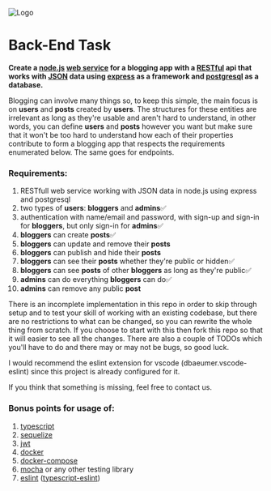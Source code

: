 ![Logo](<https://bend.md/images/5e8730206d541c6309354d3e_image%20(4).png>)

# Back-End Task

**Create a [node.js](https://nodejs.org) [web service](https://en.wikipedia.org/wiki/Web_service) for a blogging app with a [RESTful](https://en.wikipedia.org/wiki/Representational_state_transferj) api that works with [JSON](https://www.json.org) data using [express](https://expressjs.com/) as a framework and [postgresql](https://www.postgresql.org/) as a database.**

Blogging can involve many things so, to keep this simple, the main focus is on **users** and **posts** created by **users**. The structures for these entities are irrelevant as long as they're usable and aren't hard to understand, in other words, you can define **users** and **posts** however you want but make sure that it won't be too hard to understand how each of their properties contribute to form a blogging app that respects the requirements enumerated below. The same goes for endpoints.

### Requirements:

1. RESTfull web service working with JSON data in node.js using express and postgresql
1. two types of **users**: **bloggers** and **admins**✅
1. authentication with name/email and password, with sign-up and sign-in for **bloggers**, but only sign-in for **admins**✅
1. **bloggers** can create **posts**✅
1. **bloggers** can update and remove their **posts**
1. **bloggers** can publish and hide their **posts**
1. **bloggers** can see their **posts** whether they're public or hidden✅
1. **bloggers** can see **posts** of other **bloggers** as long as they're public✅
1. **admins** can do everything **bloggers** can do✅
1. **admins** can remove any public **post**

There is an incomplete implementation in this repo in order to skip through setup and to test your skill of working with an existing codebase, but there are no restrictions to what can be changed, so you can rewrite the whole thing from scratch. If you choose to start with this then fork this repo so that it will easier to see all the changes. There are also a couple of TODOs which you'll have to do and there may or may not be bugs, so good luck.

I would recommend the eslint extension for vscode (dbaeumer.vscode-eslint) since this project is already configured for it.

If you think that something is missing, feel free to contact us.

### Bonus points for usage of:

1. [typescript](https://www.typescriptlang.org/)
1. [sequelize](https://sequelize.org/)
1. [jwt](https://jwt.io/)
1. [docker](https://www.docker.com/)
1. [docker-compose](https://docs.docker.com/compose/)
1. [mocha](https://mochajs.org/) or any other testing library
1. [eslint](https://eslint.org/) ([typescript-eslint](https://github.com/typescript-eslint/typescript-eslint))
